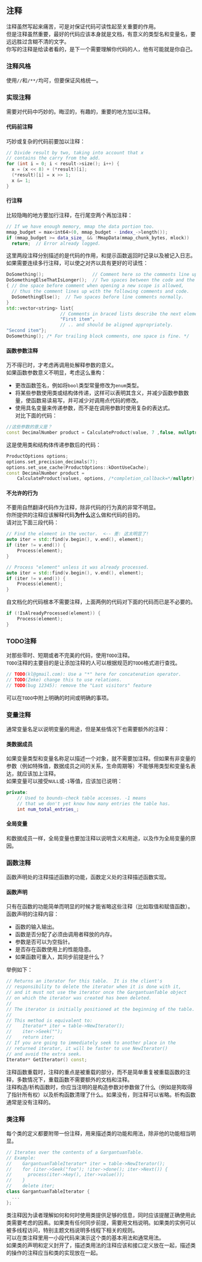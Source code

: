 ## 注释
注释虽然写起来痛苦，可是对保证代码可读性起至关重要的作用。  
但是注释虽然重要，最好的代码应该本身就是文档，有意义的类型名和变量名，要远远胜过含糊不清的文字。  
你写的注释是给读者看的，是下一个需要理解你代码的人，他有可能就是你自己。  

### 注释风格
使用`//`和`/**/`均可，但要保证风格统一。  

### 实现注释
需要对代码中巧妙的。晦涩的，有趣的，重要的地方加以注释。  

#### 代码前注释
巧妙或复杂的代码前要加以注释：  
``` c++
// Divide result by two, taking into account that x
// contains the carry from the add.
for (int i = 0; i < result->size(); i++) {
  x = (x << 8) + (*result)[i];
  (*result)[i] = x >> 1;
  x &= 1;
}
```

#### 行注释
比较隐晦的地方要加行注释，在行尾空两个再加注释：  
``` c++
// If we have enough memory, mmap the data portion too.
mmap_budget = max<int64>(0, mmap_budget - index_->length());
if (mmap_budget >= data_size_ && !MmapData(mmap_chunk_bytes, mlock))
  return;  // Error already logged.
```
这里两段注释分别描述的是代码的作用，和提示函数返回时记录以及被记入日志。  
如果需要连续多行注释，可以使之对齐以具有更好的可读性：  
``` c++
DoSomething();                  // Comment here so the comments line up.
DoSomethingElseThatIsLonger();  // Two spaces between the code and the comment.
{ // One space before comment when opening a new scope is allowed,
  // thus the comment lines up with the following comments and code.
  DoSomethingElse();  // Two spaces before line comments normally.
}
std::vector<string> list{
                    // Comments in braced lists describe the next element...
                    "First item",
                    // .. and should be aligned appropriately.
"Second item"};
DoSomething(); /* For trailing block comments, one space is fine. */
```

#### 函数参数注释
万不得已时，才考虑再调用处解释参数的意义。  
如果函数参数意义不明显，考虑这么重构：  
- 更改函数签名，例如将`bool`类型常量修改为`enum`类型。  
- 将某些参数使用类或结构体传递，这样可以表明其含义，并减少函数参数数量，使函数易读易写，并可减少对调用点代码的修改。  
- 使用具名变量来传递参数，而不是在调用参数时使用复杂的表达式。  
对比下面的代码：  
``` c++
//这些参数的意义是？
const DecimalNumber product = CalculateProduct(value, 7 ,false, nullptr);
```
这是使用类和结构体传递参数后的代码：  
``` c++
ProductOptions options;
options.set_precision_decimals(7);
options.set_use_cache(ProductOptions::kDontUseCache);
const DecimalNumber product = 
    CalculateProduct(values, options, /*completion_callback=*/nullptr);
```

#### 不允许的行为
不要用自然翻译代码作为注释，除非代码的行为真的非常不明显。  
你所提供的注释应该解释代码**为什么**这么做和代码的目的。  
请对比下面三段代码：  
``` c++
// Find the element in the vector.  <-- 差: 这太明显了!
auto iter = std::find(v.begin(), v.end(), element);
if (iter != v.end()) {
    Process(element);
}
```

``` c++
// Process "element" unless it was already processed.
auto iter = std::find(v.begin(), v.end(), element);
if (iter != v.end()) {
    Process(element);
}
```

自文档化的代码根本不需要注释，上面两例的代码对下面的代码而已是不必要的。  
``` c++
if (!IsAlreadyProcessed(element)) {
    Process(element);
}
```

### TODO注释
对那些零时、短期或者不完美的代码，使用`TODO`注释。  
`TODO`注释的主要目的是让添加注释的人可以根据规范的`TODO`格式进行查找。  
``` c++
// TODO(kl@gmail.com): Use a "*" here for concatenation operator.
// TODO(Zeke) change this to use relations.
// TODO(bug 12345): remove the "Last visitors" feature
```
可以在`TODO`中附上明确的时间或明确的事项。  

### 变量注释
通常变量名足以说明变量的用途，但是某些情况下也需要额外的注释：  

#### 类数据成员
如果变量类型和变量名称足以描述一个对象，就不需要加注释。但如果有非变量的参数（例如特殊值，数据成员之间的关系，生命周期等）不能够用类型和变量名表达，就应该加上注释。  
如果变量可以接受`NULL`或`-1`等值，应该加已说明：  
``` c++
private:
    // Used to bounds-check table accesses. -1 means
    // that we don't yet know how many entries the table has.
    int num_total_entries_;
```

#### 全局变量
和数据成员一样，全局变量也要加注释以说明含义和用途，以及作为全局变量的原因。  

### 函数注释
函数声明处的注释描述函数的功能，函数定义处的注释描述函数实现。  

#### 函数声明
只有在函数的功能简单而明显的时候才能省略这些注释（比如取值和赋值函数）。  
函数声明的注释内容：  
- 函数的输入输出。  
- 函数是否分配了必须由调用者释放的内存。  
- 参数是否可以为空指针。  
- 是否存在函数使用上的性能隐患。  
- 如果函数可重入，其同步前提是什么？  

举例如下：  
``` c++
// Returns an iterator for this table.  It is the client's
// responsibility to delete the iterator when it is done with it,
// and it must not use the iterator once the GargantuanTable object
// on which the iterator was created has been deleted.
//
// The iterator is initially positioned at the beginning of the table.
//
// This method is equivalent to:
//    Iterator* iter = table->NewIterator();
//    iter->Seek("");
//    return iter;
// If you are going to immediately seek to another place in the
// returned iterator, it will be faster to use NewIterator()
// and avoid the extra seek.
Iterator* GetIterator() const;
```

注释函数重载时，注释的重点是被重载的部分，而不是简单重复被重载函数的注释，多数情况下，重载函数不需要额外的文档和注释。  
注释构造/析构函数时，你应当注明的是构造参数对参数做了什么（例如是狗取得了指针所有权）以及析构函数清理了什么。如果没有，则注释可以省略。析构函数通常是没有注释的。  

### 类注释
每个类的定义都要附带一份注释，用来描述类的功能和用法，除非他的功能相当明显。  
``` c++
// Iterates over the contents of a GargantuanTable.
// Example:
//    GargantuanTableIterator* iter = table->NewIterator();
//    for (iter->Seek("foo"); !iter->done(); iter->Next()) {
//      process(iter->key(), iter->value());
//    }
//    delete iter;
class GargantuanTableIterator {
  ...
};
```

类注释因为读者理解如何和何时使用类提供足够的信息，同时应该提醒正确使用此类需要考虑的因素。如果类有任何同步前提，需要用文档说明。如果类的实例可以被多线程访问，特别主题文档说明多线程下相关的规则。  
可以在类注释里用一小段代码来演示这个类的基本用法和通常用法。  
如果类的声明和定义封开了，描述类用法的注释应该和接口定义放在一起，描述类的操作的注释应当和类的实现放在一起。  
